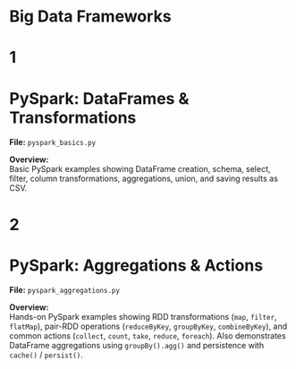 # Big Data Frameworks

# 1

# PySpark: DataFrames & Transformations

**File:** `pyspark_basics.py`

**Overview:**  
Basic PySpark examples showing DataFrame creation, schema, select, filter, column transformations, aggregations, union, and saving results as CSV.


# 2
# PySpark: Aggregations & Actions

**File:** `pyspark_aggregations.py`

**Overview:**  
Hands-on PySpark examples showing RDD transformations (`map`, `filter`, `flatMap`), pair-RDD operations (`reduceByKey`, `groupByKey`, `combineByKey`), and common actions (`collect`, `count`, `take`, `reduce`, `foreach`). Also demonstrates DataFrame aggregations using `groupBy().agg()` and persistence with `cache()` / `persist()`.

